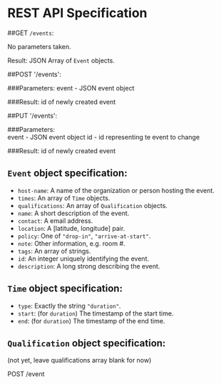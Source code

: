 # REST API Specification

##GET `/events`:

No parameters taken.

Result: JSON Array of `Event` objects.

##POST '/events':

###Parameters: 
event - JSON event object

###Result: 
id of newly created event

##PUT '/events':

###Parameters:  
event - JSON event object 
id - id representing te event to change

###Result:
id of newly created event

## `Event` object specification:
 * `host-name`: A name of the organization or person hosting the event.
 * `times`: An array of `Time` objects.
 * `qualifications`: An array of `Qualification` objects.
 * `name`: A short description of the event.
 * `contact`: A email address.
 * `location`: A [latitude, longitude] pair.
 * `policy`: One of `"drop-in"`, `"arrive-at-start"`.
 * `note`: Other information, e.g. room #.
 * `tags`: An array of strings.
 * `id`: An integer uniquely identifying the event.
 * `description`: A long strong describing the event.

## `Time` object specification:
 * `type`: Exactly the string `"duration"`.
 * `start`: (for `duration`) The timestamp of the start time.
 * `end`: (for `duration`) The timestamp of the end time.

## `Qualification` object specification:
(not yet, leave qualifications array blank for now)

POST /event
